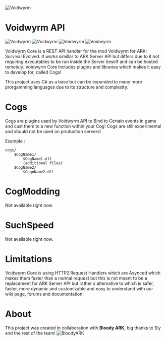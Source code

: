 ![Voidwyrm](https://media.discordapp.net/attachments/857116536098521098/857266522262863923/960px.png?width=100&height=100)
# Voidwyrm API
![Voidwyrm](https://img.shields.io/badge/Core-v2.0-blue?style=for-the-badge)
![Voidwyrm](https://img.shields.io/badge/Voidwyrm-v2.0-blue?style=for-the-badge)
![Voidwyrm](https://img.shields.io/badge/Hooked%20Events-∞-cyan?style=for-the-badge)
![Voidwyrm](https://img.shields.io/badge/Build-Pre%20Release-cyan?style=for-the-badge)



Voidwyrm Core is a REST API handler for the mod Voidwyrm for ARK: Survival Evolved. It works simillar to ARK Server API but differs due to it not requiring executables to be run inside the Server iteself and can be hosted remotely. Voidwyrm Core Includes plugins and libraries which makes it easy to develop for, called Cogs! 

This project uses C# as a base but can be expanded to many more prorgamming languages due to its structure and complexity.

# Cogs
Cogs are plugins used by Voidwyrm API to Bind to Certain events in game and cast them to a new function within your Cog! Cogs are still experimental and should not be used on production servers! 

Example : 
```
cogs/
    $CogName1/
        $CogName1.dll
        (additional files)
    $CogName2/
        $CognName2.dll
```

# CogModding
Not available right now.

# SuchSpeed
Not available right now.

# Limitations
Voidwyrm Core is using HTTP2 Request Handlers which are Asynced which makes them faster than a normal request but this is not meant to be a replacement for ARK Server API but rather a alternative to which is safer, faster, more dynamic and customizable and easy to understand with our wiki page, forums and documentation!

# About
This project was created in collaboration with **Bloody ARK**, big thanks to Sly and the rest of the team!
![BloodyARK](https://preview.redd.it/k1lgntbte8b31.png?width=400&format=png&auto=webp&s=c35c9e644d5be30ba2747dc40b4b540727f95868)
